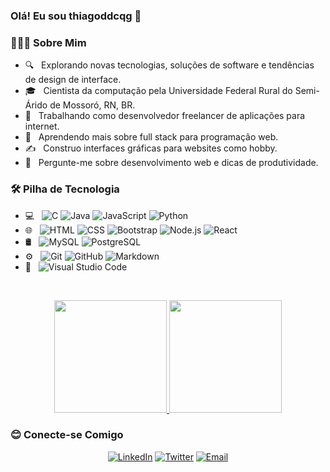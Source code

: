 ### Olá! Eu sou thiagoddcqg 👋

<h3>👨🏻‍💻 Sobre Mim</h3>

- 🔍 &nbsp; Explorando novas tecnologias, soluções de software e tendências de design de interface.
- 🎓 &nbsp; Cientista da computação pela Universidade Federal Rural do Semi-Árido de Mossoró, RN, BR.
- 💼 &nbsp; Trabalhando como desenvolvedor freelancer de aplicações para internet.
- 🌱 &nbsp; Aprendendo mais sobre full stack para programação web.
- ✍️ &nbsp; Construo interfaces gráficas para websites como hobby.
- 💬 &nbsp; Pergunte-me sobre desenvolvimento web e dicas de produtividade.

<h3>🛠 Pilha de Tecnologia</h3>

- 💻 &nbsp;
  ![C](https://img.shields.io/badge/-C-333333?style=flat&logo=C&logoColor=A8B9CC)
  ![Java](https://img.shields.io/badge/-Java-333333?style=flat&logo=Java&logoColor=007396)
  ![JavaScript](https://img.shields.io/badge/-JavaScript-333333?style=flat&logo=javascript)
  ![Python](https://img.shields.io/badge/-Python-333333?style=flat&logo=python&logoColor=3776AB)
- 🌐 &nbsp;
  ![HTML](https://img.shields.io/badge/-HTML-333333?style=flat&logo=HTML5)
  ![CSS](https://img.shields.io/badge/-CSS-333333?style=flat&logo=CSS3&logoColor=1572B6)
  ![Bootstrap](https://img.shields.io/badge/-Bootstrap-333333?style=flat&logo=bootstrap&logoColor=563D7C)
  ![Node.js](https://img.shields.io/badge/-Node.js-333333?style=flat&logo=node.js&logoColor=339933)
  ![React](https://img.shields.io/badge/-React-333333?style=flat&logo=react&logoColor=61DAFB)
- 🛢 &nbsp;
  ![MySQL](https://img.shields.io/badge/-MySQL-333333?style=flat&logo=mysql&logoColor=4479A1)
  ![PostgreSQL](https://img.shields.io/badge/-PostgreSQL-333333?style=flat&logo=postgresql&logoColor=336791)
- ⚙️ &nbsp;
  ![Git](https://img.shields.io/badge/-Git-333333?style=flat&logo=git)
  ![GitHub](https://img.shields.io/badge/-GitHub-333333?style=flat&logo=github)
  ![Markdown](https://img.shields.io/badge/-Markdown-333333?style=flat&logo=markdown)
- 🔧 &nbsp;
  ![Visual Studio Code](https://img.shields.io/badge/-Visual%20Studio%20Code-333333?style=flat&logo=visual-studio-code&logoColor=007ACC)

<br/>

<p align="center">
  <a href="https://github.com/thiagoddcqg">
    <img height="180em" src="https://github-readme-stats-eight-theta.vercel.app/api?username=thiagoddcqg&theme=react&show_icons=true&include_all_commits=true&count_private=true"/>
    <img height="180em" src="https://github-readme-stats-eight-theta.vercel.app/api/top-langs/?username=thiagoddcqg&theme=react&layout=compact&exclude_lang=java"/>
  </a>
</p>

<h3>😊 Conecte-se Comigo</h3>

<p align="center">
  <a href="https://www.linkedin.com/in/thiago-gama-7693531b7/"><img alt="LinkedIn" src="https://img.shields.io/badge/LinkedIn-Thiago%20Gama-blue?style=flat-square&logo=linkedin"></a>
  <a href="https://twitter.com/thiagoddcqg"><img alt="Twitter" src="https://img.shields.io/badge/Twitter-thiagoddcqg-blue?style=flat-square&logo=twitter"></a>
  <a href="mailto:thiagoddcqg@gmail.com"><img alt="Email" src="https://img.shields.io/badge/Email-thiagoddcqg@gmail.com-blue?style=flat-square&logo=gmail"></a>
</p>
